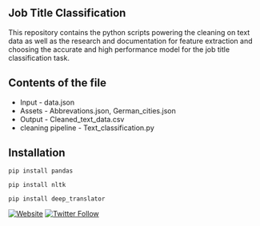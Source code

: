
## Job Title Classification

This repository contains the python scripts powering the cleaning on text data as well as the research and documentation for feature extraction and choosing the accurate and high performance model for the job title classification task.

## Contents of the file

- Input - data.json
- Assets - Abbrevations.json, German_cities.json
- Output - Cleaned_text_data.csv
- cleaning pipeline - Text_classification.py

## Installation

```
pip install pandas
```

```
pip install nltk
```

```
pip install deep_translator
```

[![Website](https://img.shields.io/website?label=codeSTACKr.com&style=for-the-badge&url=https%3A%2F%2Fcodestackr.com)](https://codestackr.com)
[![Twitter Follow](https://img.shields.io/twitter/follow/codeSTACKr?color=1DA1F2&logo=twitter&style=for-the-badge)](https://twitter.com/intent/follow?original_referer=https%3A%2F%2Fgithub.com%2FcodeSTACKr&screen_name=codeSTACKr)
